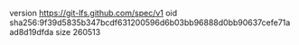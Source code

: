 version https://git-lfs.github.com/spec/v1
oid sha256:9f39d5835b347bcdf631200596d6b03bb96888d0bb90637cefe71aad8d19dfda
size 260513
